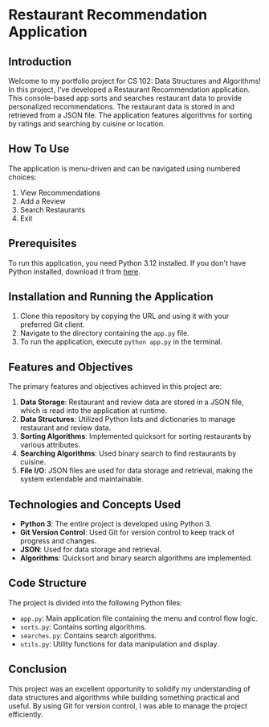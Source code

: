 # Restaurant Recommendation Application

## Introduction

Welcome to my portfolio project for CS 102: Data Structures and Algorithms! In this project, I've developed a Restaurant Recommendation application. This console-based app sorts and searches restaurant data to provide personalized recommendations. The restaurant data is stored in and retrieved from a JSON file. The application features algorithms for sorting by ratings and searching by cuisine or location.

## How To Use

The application is menu-driven and can be navigated using numbered choices:

1. View Recommendations
2. Add a Review
3. Search Restaurants
4. Exit

## Prerequisites

To run this application, you need Python 3.12 installed. If you don't have Python installed, download it from [here](https://www.python.org/downloads/).

## Installation and Running the Application

1. Clone this repository by copying the URL and using it with your preferred Git client.
2. Navigate to the directory containing the `app.py` file.
3. To run the application, execute `python app.py` in the terminal.

## Features and Objectives

The primary features and objectives achieved in this project are:

1. **Data Storage**: Restaurant and review data are stored in a JSON file, which is read into the application at runtime.
2. **Data Structures**: Utilized Python lists and dictionaries to manage restaurant and review data.
3. **Sorting Algorithms**: Implemented quicksort for sorting restaurants by various attributes.
4. **Searching Algorithms**: Used binary search to find restaurants by cuisine.
5. **File I/O**: JSON files are used for data storage and retrieval, making the system extendable and maintainable.

## Technologies and Concepts Used

- **Python 3**: The entire project is developed using Python 3.
- **Git Version Control**: Used Git for version control to keep track of progress and changes.
- **JSON**: Used for data storage and retrieval.
- **Algorithms**: Quicksort and binary search algorithms are implemented.

## Code Structure

The project is divided into the following Python files:

- `app.py`: Main application file containing the menu and control flow logic.
- `sorts.py`: Contains sorting algorithms.
- `searches.py`: Contains search algorithms.
- `utils.py`: Utility functions for data manipulation and display.

## Conclusion

This project was an excellent opportunity to solidify my understanding of data structures and algorithms while building something practical and useful. By using Git for version control, I was able to manage the project efficiently.
